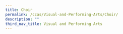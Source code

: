 ```yaml
---
title: Choir
permalink: /ccas/Visual-and-Performing-Arts/Choir/
description: ""
third_nav_title: Visual and Performing Arts
---
```

